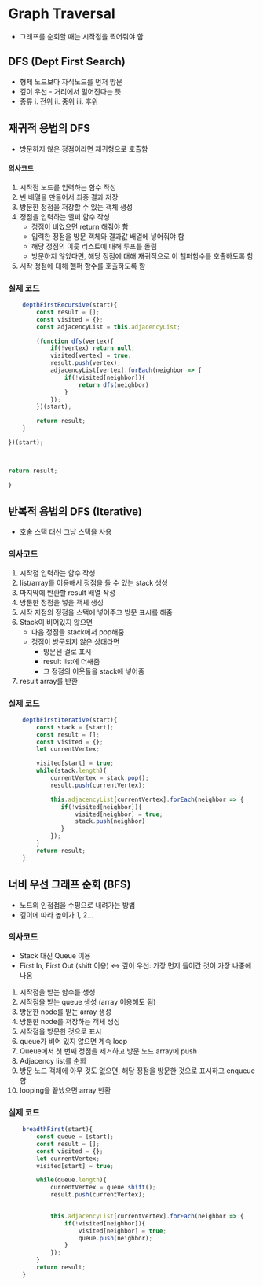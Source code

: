 # Graph Traversal
- 그래프를 순회할 때는 시작점을 찍어줘야 함

## DFS (Dept First Search)
- 형제 노드보다 자식노드를 먼저 방문 
- 깊이 우선 - 거리에서 멀어진다는 뜻
- 종류
	i. 전위
	ii. 중위
	iii. 후위


## 재귀적 용법의 DFS

- 방문하지 않은 정점이라면 재귀형으로 호출함

#### 의사코드
1. 시작점 노드를 입력하는 함수 작성
2. 빈 배열을 만들어서 최종 결과 저장
3. 방문한 정점을 저장할 수 있는 객체 생성
4. 정점을 입력하는 헬퍼 함수 작성
	-  정점이 비었으면 return 해줘야 함
	- 입력한 정점을 방문 객체와 결과값 배열에 넣어줘야 함
	- 해당 정점의 이웃 리스트에 대해 루프를 돌림
	- 방문하지 않았다면, 해당 정점에 대해 재귀적으로 이 헬퍼함수를 호출하도록 함
5. 시작 정점에 대해 헬퍼 함수를 호출하도록 함


### 실제 코드
```javascript
    depthFirstRecursive(start){
        const result = [];
        const visited = {};
        const adjacencyList = this.adjacencyList;

        (function dfs(vertex){
            if(!vertex) return null;
            visited[vertex] = true;
            result.push(vertex);
            adjacencyList[vertex].forEach(neighbor => {
                if(!visited[neighbor]){
                    return dfs(neighbor)
                }
            });
        })(start);

        return result;
    }

})(start);

  

return result;

}

```


## 반복적 용법의 DFS (Iterative)
- 호술 스택 대신 그냥 스택을 사용 

### 의사코드
1. 시작점 입력하는 함수 작성
2. list/array를 이용해서 정점을 돌 수 있는 stack 생성
3. 마지막에 반환할 result 배열 작성
4. 방문한 정점을 넣을 객체 생성 
5. 시작 지점의 정점을 스택에 넣어주고 방문 표시를 해줌
6. Stack이 비어있지 않으면
	 - 다음 정점을 stack에서 pop해줌
	 - 정점이 방문되지 않은 상태라면
		 - 방문된 걸로 표시
		 - result list에 더해줌
		 - 그 정점의 이웃들을 stack에 넣어줌
7. result array를 반환

### 실제 코드

```javascript
    depthFirstIterative(start){
        const stack = [start];
        const result = [];
        const visited = {};
        let currentVertex;

        visited[start] = true;
        while(stack.length){
            currentVertex = stack.pop();
            result.push(currentVertex);

            this.adjacencyList[currentVertex].forEach(neighbor => {
               if(!visited[neighbor]){
                   visited[neighbor] = true;
                   stack.push(neighbor)
               } 
            });
        }
        return result;
    }

```


## 너비 우선 그래프 순회 (BFS)
- 노드의 인접점을 수평으로 내려가는 방법
- 깊이에 따라 높이가 1, 2...

### 의사코드
- Stack 대신 Queue 이용
- First In, First Out (shift 이용) <-> 깊이 우선: 가장 먼저 들어간 것이 가장 나중에 나옴
1. 시작점을 받는 함수를 생성
2. 시작점을 받는 queue 생성 (array 이용해도 됨)
3. 방문한 node를 받는 array 생성
4. 방문한 node를 저장하는 객체 생성
5. 시작점을 방문한 것으로 표시
6. queue가 비어 있지 않으면 계속 loop
7. Queue에서 첫 번째 정점을 제거하고 방문 노드 array에 push
8. Adjacency list를 순회
9. 방문 노드 객체에 아무 것도 없으면, 해당 정점을 방문한 것으로 표시하고 enqueue함
10. looping을 끝냈으면 array 반환

### 실제 코드

```javascript
    breadthFirst(start){
        const queue = [start];
        const result = [];
        const visited = {};
        let currentVertex;
        visited[start] = true;

        while(queue.length){
            currentVertex = queue.shift();
            result.push(currentVertex);
           

            this.adjacencyList[currentVertex].forEach(neighbor => {
                if(!visited[neighbor]){
                    visited[neighbor] = true;
                    queue.push(neighbor);
                }
            });
        }
        return result;
    }
```
